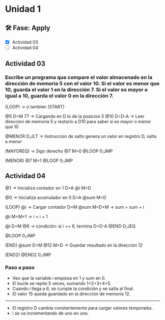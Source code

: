 # Unidad 1

## 🛠 Fase: Apply

- [x] Actividad 03
- [ ] Actividad 04

## Actividad 03
 
### Escribe un programa que compare el valor almacenado en la dirección de memoria 5 con el valor 10. Si el valor es menor que 10, guarda el valor 1 en la dirección 7. Si el valor es mayor o igual a 10, guarda el valor 0 en la dirección 7.

 (LOOP) -> o tambien (START)

@5
D=M 77 -> Cargando en D lo de la posicion 5
@10
D=D-A -> Leer direccion de memoria 5 y restarlo a D10 para saber si es mayor o menor que 10

@MENOR
D;JLT -> Instruccion de salto genera un valor en registro D, salta a menor

(MAYOREQ) -> Sigo derecho
@7
M=0
@LOOP
0;JMP

(MENOR)
@7
M=1
@LOOP
0;JMP

## Actividad 04

@1       -> Inicializa contador en 1
D=A
@i
M=D

@0       -> Inicializa acumulador en 0
D=A
@sum
M=D

(LOOP)
  @i     -> Cargar contador
  D=M
  @sum
  M=D+M  -> sum = sum + i

  @i
  M=M+1  -> i = i + 1

  @i
  D=M
  @6     -> condición: si i == 6, termina
  D=D-A
  @END
  D;JEQ

  @LOOP
  0;JMP

(END)
  @sum
  D=M
  @12
  M=D   -> Guardar resultado en la dirección 12

(END2)
  @END2
  0;JMP

### Paso a paso

- Veo que la variable i empieza en 1 y sum en 0.
- El bucle se repite 5 veces, sumando 1+2+3+4+5.
- Cuando i llega a 6, se cumple la condición y se salta al final.
- El valor 15 queda guardado en la dirección de memoria 12.

---------------

- El registro D cambia constantemente para cargar valores temporales.
- i se va incrementando de uno en uno.


